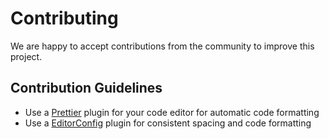 # Contributing

We are happy to accept contributions from the community to improve this project.

## Contribution Guidelines

- Use a [Prettier](https://prettier.io/) plugin for your code editor for automatic code formatting
- Use a [EditorConfig](https://editorconfig.org) plugin for consistent spacing and code formatting
